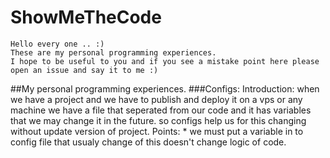 # ShowMeTheCode
    Hello every one .. :) 
    These are my personal programming experiences.
    I hope to be useful to you and if you see a mistake point here please open an issue and say it to me :)
    
 ##My personal programming experiences.
  ###Configs:
        Introduction: 
            when we have a project and we have to publish and deploy it 
            on a vps or any machine we have a file that seperated from our code 
            and it has variables that we may change it in the future.
            so configs help us for this changing without update version of project.
        Points:
            * we must put a variable in to config file that usualy change of this doesn't change logic of code.
